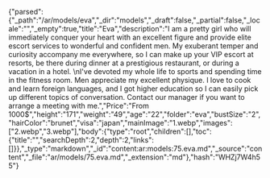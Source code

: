 {"parsed":{"_path":"/ar/models/eva","_dir":"models","_draft":false,"_partial":false,"_locale":"","_empty":true,"title":"Eva","description":"I am a pretty girl who will immediately conquer your heart with an excellent figure and provide elite escort services to wonderful and confident men. My exuberant temper and curiosity accompany me everywhere, so I can make up your VIP escort at resorts, be there during dinner at a prestigious restaurant, or during a vacation in a hotel. \nI've devoted my whole life to sports and spending time in the fitness room. Men appreciate my excellent physique. I love to cook and learn foreign languages, and I got higher education so I can easily pick up different topics of conversation.  Contact our manager if you want to arrange a meeting with me.","Price":"From 1000$","height":"171","weight":"49","age":"22","folder":"eva","bustSize":"2","hairColor":"brunet","visa":"japan","mainImage":"1.webp","images":["2.webp","3.webp"],"body":{"type":"root","children":[],"toc":{"title":"","searchDepth":2,"depth":2,"links":[]}},"_type":"markdown","_id":"content:ar:models:75.eva.md","_source":"content","_file":"ar/models/75.eva.md","_extension":"md"},"hash":"WHZj7W4h55"}